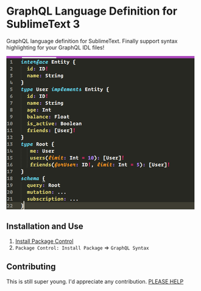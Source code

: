 
# GraphQL Language Definition for SublimeText 3

GraphQL language definition for SublimeText. Finally support syntax highlighting for your GraphQL IDL files!

![Highlit Screenshot](screenshot.png)

## Installation and Use

1. [Install Package Control](https://sublime.wbond.net/installation)
2. `Package Control: Install Package` => `GraphQL Syntax`


## Contributing

This is still super young. I'd appreciate any contribution. [PLEASE HELP](https://www.youtube.com/watch?v=1eSMxRya2S8)
